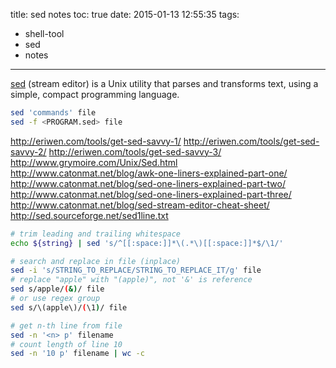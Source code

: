 title: sed notes
toc: true
date: 2015-01-13 12:55:35
tags:
- shell-tool
- sed
- notes
---

[sed](http://en.wikipedia.org/wiki/Sed) (stream editor) is a Unix utility that parses and transforms text, using a simple, compact programming language.

```sh
sed 'commands' file
sed -f <PROGRAM.sed> file
```

<!-- more -->

http://eriwen.com/tools/get-sed-savvy-1/
http://eriwen.com/tools/get-sed-savvy-2/
http://eriwen.com/tools/get-sed-savvy-3/
http://www.grymoire.com/Unix/Sed.html
http://www.catonmat.net/blog/awk-one-liners-explained-part-one/
http://www.catonmat.net/blog/sed-one-liners-explained-part-two/
http://www.catonmat.net/blog/sed-one-liners-explained-part-three/
http://www.catonmat.net/blog/sed-stream-editor-cheat-sheet/
http://sed.sourceforge.net/sed1line.txt

```sh
# trim leading and trailing whitespace
echo ${string} | sed 's/^[[:space:]]*\(.*\)[[:space:]]*$/\1/'

# search and replace in file (inplace)
sed -i 's/STRING_TO_REPLACE/STRING_TO_REPLACE_IT/g' file
# replace "apple" with "(apple)", not '&' is reference
sed s/apple/(&)/ file
# or use regex group
sed s/\(apple\)/(\1)/ file
```

```sh
# get n-th line from file
sed -n '<n> p' filename
# count length of line 10
sed -n '10 p' filename | wc -c
```
